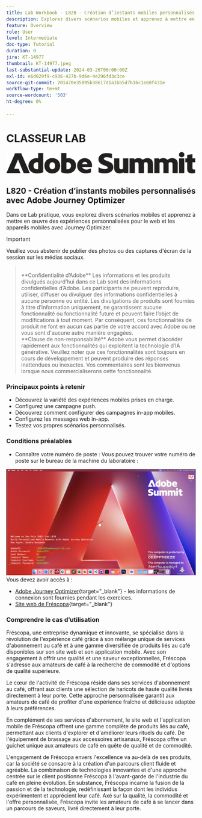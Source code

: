 ```yaml
---
title: Lab Workbook - L820 - Création d’instants mobiles personnalisés avec Adobe Journey Optimizer
description: Explorez divers scénarios mobiles et apprenez à mettre en œuvre des expériences personnalisées pour le web et les appareils mobiles avec Journey Optimizer.
feature: Overview
role: User
level: Intermediate
doc-type: Tutorial
duration: 0
jira: KT-14977
thumbnail: KT-14977.jpeg
last-substantial-update: 2024-03-26T00:00:00Z
exl-id: e6d029f9-c936-427b-9d6e-4e296fd3c3ce
source-git-commit: 201470e35095b38617d1a1bb5d7b16c1e60f431e
workflow-type: tm+mt
source-wordcount: '503'
ht-degree: 0%

---
```


# CLASSEUR LAB

![Adobe Summit - texte secondaire](/help/summit-labs/summit-lab-2024/l820-lab-workbook/assets/adobe-summit.png "Adobe Summit")

## L820 - Création d’instants mobiles personnalisés avec Adobe Journey Optimizer

Dans ce Lab pratique, vous explorez divers scénarios mobiles et apprenez à mettre en œuvre des expériences personnalisées pour le web et les appareils mobiles avec Journey Optimizer.


>[!IMPORTANT]
>
>Veuillez vous abstenir de publier des photos ou des captures d&#39;écran de la session sur les médias sociaux.
>><br>
>>**Confidentialité d’Adobe**
>>Les informations et les produits divulgués aujourd’hui dans ce Lab sont des informations confidentielles d’Adobe.
>>Les participants ne peuvent reproduire, utiliser, diffuser ou divulguer des informations confidentielles à aucune personne ou entité.
>>Les divulgations de produits sont fournies à titre d’information uniquement, ne garantissent aucune fonctionnalité ou fonctionnalité future et peuvent faire l’objet de modifications à tout moment. Par conséquent, ces fonctionnalités de produit ne font en aucun cas partie de votre accord avec Adobe ou ne vous sont d&#39;aucune autre manière engagées.
>><br>
>>**Clause de non-responsabilité**
>>Adobe vous permet d’accéder rapidement aux fonctionnalités qui exploitent la technologie d’IA générative. Veuillez noter que ces fonctionnalités sont toujours en cours de développement et peuvent produire des réponses inattendues ou inexactes. Vos commentaires sont les bienvenus lorsque nous commercialiserons cette fonctionnalité.


### Principaux points à retenir

* Découvrez la variété des expériences mobiles prises en charge.
* Configurez une campagne push.
* Découvrez comment configurer des campagnes in-app mobiles.
* Configurez les messages web in-app.
* Testez vos propres scénarios personnalisés.

### Conditions préalables

* Connaître votre numéro de poste : Vous pouvez trouver votre numéro de poste sur le bureau de la machine du laboratoire :

![Numéro de poste](/help/summit-labs/summit-lab-2024/l820-lab-workbook/assets/locate-seat-number.png)
Vous devez avoir accès à :

* [Adobe Journey Optimizer](https://experience.adobe.com/#/@techmarketingdemos/sname:summit-ajo-lab/journey-optimizer/home){target="_blank"} - les informations de connexion sont fournies pendant les exercices.
* [Site web de Fréscopa](https://dsn.adobe.com/p/adobe-summit-2024?token=eyJhbGciOiJIUzI1NiIsInR5cCI6IkpXVCJ9.eyJpZCI6ImFub255bW91cyIsImVtYWlsIjoiYW5vbnltb3VzQGFkb2JlLmNvbSIsImlzc3VlciI6InNoYXJlZC1saW5rIiwiYXJnb24iOnsiYWNjZXNzIjoicmVhZC1wcm9qZWN0IiwicHJvamVjdElkIjoiYWRvYmUtc3VtbWl0LTIwMjQifSwiaWF0IjoxNzEwNTI0MTIwLCJleHAiOjE3MTIzMzg1MjB9.q2uGVst6HjJw8SCWl-3pViNzepkdGnNCvGqZnbbkTsY){target="_blank"}


### Comprendre le cas d’utilisation

Fréscopa, une entreprise dynamique et innovante, se spécialise dans la révolution de l&#39;expérience café grâce à son mélange unique de services d&#39;abonnement au café et à une gamme diversifiée de produits liés au café disponibles sur son site web et son application mobile. Avec son engagement à offrir une qualité et une saveur exceptionnelles, Fréscopa s&#39;adresse aux amateurs de café à la recherche de commodité et d&#39;options de qualité supérieure.

Le cœur de l&#39;activité de Fréscopa réside dans ses services d&#39;abonnement au café, offrant aux clients une sélection de haricots de haute qualité livrés directement à leur porte. Cette approche personnalisée garantit aux amateurs de café de profiter d&#39;une expérience fraîche et délicieuse adaptée à leurs préférences.

En complément de ses services d&#39;abonnement, le site web et l&#39;application mobile de Fréscopa offrent une gamme complète de produits liés au café, permettant aux clients d&#39;explorer et d&#39;améliorer leurs rituels du café. De l&#39;équipement de brassage aux accessoires artisanaux, Fréscopa offre un guichet unique aux amateurs de café en quête de qualité et de commodité.

L&#39;engagement de Fréscopa envers l&#39;excellence va au-delà de ses produits, car la société se consacre à la création d&#39;un parcours client fluide et agréable. La combinaison de technologies innovantes et d&#39;une approche centrée sur le client positionne Fréscopa à l&#39;avant-garde de l&#39;industrie du café en pleine évolution. En substance, Fréscopa incarne la fusion de la passion et de la technologie, redéfinissant la façon dont les individus expérimentent et apprécient leur café. Axé sur la qualité, la commodité et l&#39;offre personnalisée, Fréscopa invite les amateurs de café à se lancer dans un parcours de saveurs, livré directement à leur porte.
